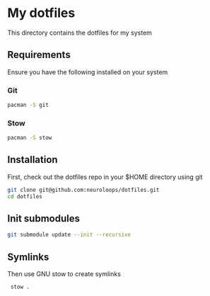 # My dotfiles

This directory contains the dotfiles for my system

## Requirements

Ensure you have the following installed on your system

### Git

```bash
pacman -S git
```

### Stow

```bash
pacman -S stow
```

## Installation

First, check out the dotfiles repo in your $HOME directory using git

```bash
git clone git@github.com:neuroloops/dotfiles.git
cd dotfiles
```

## Init submodules

```bash
git submodule update --init --recursive
```

## Symlinks

Then use GNU stow to create symlinks

```bash
 stow .
```
